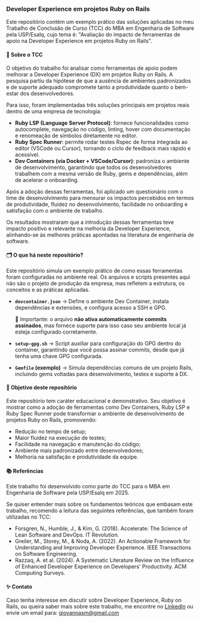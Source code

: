 ### Developer Experience em projetos Ruby on Rails

Este repositório contém um exemplo prático das soluções aplicadas no meu Trabalho de Conclusão de Curso (TCC) do MBA em Engenharia de Software pela USP/Esalq, cujo tema é: "Avaliação do impacto de ferramentas de apoio na Developer Experience em projetos Ruby on Rails".

#### 📝 Sobre o TCC

O objetivo do trabalho foi analisar como ferramentas de apoio podem melhorar a Developer Experience (DX) em projetos Ruby on Rails. A pesquisa partiu da hipótese de que a ausência de ambientes padronizados e de suporte adequado compromete tanto a produtividade quanto o bem-estar dos desenvolvedores.

Para isso, foram implementadas três soluções principais em projetos reais dentro de uma empresa de tecnologia:

- **Ruby LSP (Language Server Protocol)**: fornece funcionalidades como autocomplete, navegação no código, linting, hover com documentação e renomeação de símbolos diretamente no editor.
- **Ruby Spec Runner**: permite rodar testes Rspec de forma integrada ao editor (VSCode ou Cursor), tornando o ciclo de feedback mais rápido e acessível.
- **Dev Containers (via Docker + VSCode/Cursor)**: padroniza o ambiente de desenvolvimento, garantindo que todos os desenvolvedores trabalhem com a mesma versão de Ruby, gems e dependências, além de acelerar o onboarding.

Após a adoção dessas ferramentas, foi aplicado um questionário com o time de desenvolvimento para mensurar os impactos percebidos em termos de produtividade, fluidez no desenvolvimento, facilidade no onboarding e satisfação com o ambiente de trabalho.

Os resultados mostraram que a introdução dessas ferramentas teve impacto positivo e relevante na melhoria da Developer Experience, alinhando-se às melhores práticas apontadas na literatura de engenharia de software.

#### 🗂️ O que há neste repositório?

Este repositório simula um exemplo prático de como essas ferramentas foram configuradas no ambiente real. Os arquivos e scripts presentes aqui não são o projeto de produção da empresa, mas refletem a estrutura, os conceitos e as práticas aplicadas.

- **`devcontainer.json`** → Define o ambiente Dev Container, instala dependências e extensões, e configura acesso a SSH e GPG.
  
  🔸 Importante: o arquivo **não ativa automaticamente commits assinados**, mas fornece suporte para isso caso seu ambiente local já esteja configurado corretamente.

- **`setup-gpg.sh`** → Script auxiliar para configuração do GPG dentro do container, garantindo que você possa assinar commits, desde que já tenha uma chave GPG configurada.

- **`Gemfile` (exemplo)** → Simula dependências comuns de um projeto Rails, incluindo gems voltadas para desenvolvimento, testes e suporte à DX.

#### 🚀 Objetivo deste repositório

Este repositório tem caráter educacional e demonstrativo. Seu objetivo é mostrar como a adoção de ferramentas como Dev Containers, Ruby LSP e Ruby Spec Runner pode transformar o ambiente de desenvolvimento de projetos Ruby on Rails, promovendo:

- Redução no tempo de setup;
- Maior fluidez na execução de testes;
- Facilidade na navegação e manutenção do código;
- Ambiente mais padronizado entre desenvolvedores;
- Melhoria na satisfação e produtividade da equipe.

#### 📚 Referências

Este trabalho foi desenvolvido como parte do TCC para o MBA em Engenharia de Software pela USP/Esalq em 2025.

Se quiser entender mais sobre os fundamentos teóricos que embasam este trabalho, recomendo a leitura das seguintes referências, que também foram utilizadas no TCC:

- Forsgren, N., Humble, J., & Kim, G. (2018). Accelerate: The Science of Lean Software and DevOps. IT Revolution.
- Greiler, M., Storey, M., & Noda, A. (2022). An Actionable Framework for Understanding and Improving Developer Experience. IEEE Transactions on Software Engineering.
- Razzaq, A. et al. (2024). A Systematic Literature Review on the Influence of Enhanced Developer Experience on Developers' Productivity. ACM Computing Surveys.

#### ✨ Contato

Caso tenha interesse em discutir sobre Developer Experience, Ruby on Rails, ou queira saber mais sobre este trabalho, me encontre no [LinkedIn](https://www.linkedin.com/in/giovannasm/) ou envie um email para: giovannasm@gmail.com
